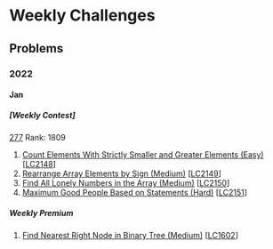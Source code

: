 # Weekly Challenges

## Problems

### 2022

#### Jan

##### [Weekly Contest]

[277](https://leetcode.com/contest/weekly-contest-277/) Rank: 1809

1. [Count Elements With Strictly Smaller and Greater Elements (Easy)](Count-Elements-With-Strictly-Smaller-and-Greater-Elements-(Easy).py)
[[LC2148](https://leetcode.com/contest/weekly-contest-277/problems/count-elements-with-strictly-smaller-and-greater-elements/)]
1. [Rearrange Array Elements by Sign (Medium)](Rearrange-Array-Elements-by-Sign-(Medium).py)
[[LC2149](https://leetcode.com/contest/weekly-contest-277/problems/rearrange-array-elements-by-sign/)]
1. [Find All Lonely Numbers in the Array (Medium)](Find-All-Lonely-Numbers-in-the-Array-(Medium).py)
[[LC2150](https://leetcode.com/contest/weekly-contest-277/problems/find-all-lonely-numbers-in-the-array/)]
1. [Maximum Good People Based on Statements (Hard)](Maximum-Good-People-Based-on-Statements-(Hard).py)
[[LC2151](https://leetcode.com/contest/weekly-contest-277/problems/maximum-good-people-based-on-statements/)]

##### Weekly Premium

1. [Find Nearest Right Node in Binary Tree (Medium)](Find-Nearest-Right-Node-in-Binary-Tree-(Medium).py)
[[LC1602](https://leetcode.com/problems/find-nearest-right-node-in-binary-tree/)]
